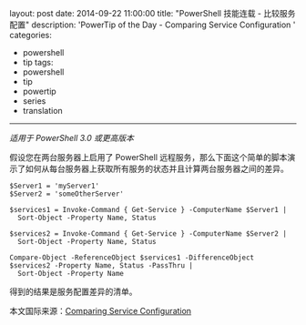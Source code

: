 ﻿layout: post
date: 2014-09-22 11:00:00
title: "PowerShell 技能连载 - 比较服务配置"
description: 'PowerTip of the Day - Comparing Service Configuration '
categories:
- powershell
- tip
tags:
- powershell
- tip
- powertip
- series
- translation
---
_适用于 PowerShell 3.0 或更高版本_

假设您在两台服务器上启用了 PowerShell 远程服务，那么下面这个简单的脚本演示了如何从每台服务器上获取所有服务的状态并且计算两台服务器之间的差异。

    $Server1 = 'myServer1'
    $Server2 = 'someOtherServer'
    
    $services1 = Invoke-Command { Get-Service } -ComputerName $Server1 | 
      Sort-Object -Property Name, Status
    
    $services2 = Invoke-Command { Get-Service } -ComputerName $Server2 | 
      Sort-Object -Property Name, Status
    
    Compare-Object -ReferenceObject $services1 -DifferenceObject $services2 -Property Name, Status -PassThru |
      Sort-Object -Property Name 

得到的结果是服务配置差异的清单。

<!--more-->
本文国际来源：[Comparing Service Configuration ](http://community.idera.com/powershell/powertips/b/tips/posts/comparing-service-configuration)
